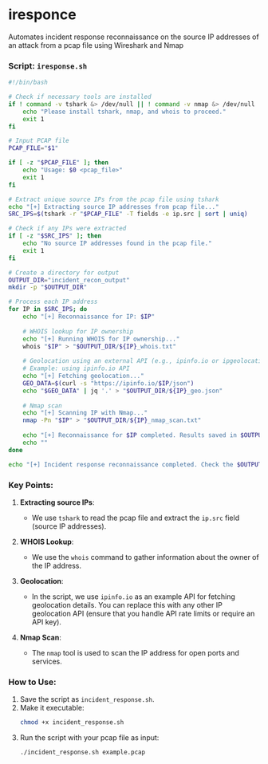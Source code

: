 # iresponce
Automates incident response reconnaissance on the source IP addresses of an attack from a pcap file using Wireshark and Nmap

### Script: `iresponse.sh`

```bash
#!/bin/bash

# Check if necessary tools are installed
if ! command -v tshark &> /dev/null || ! command -v nmap &> /dev/null || ! command -v whois &> /dev/null; then
    echo "Please install tshark, nmap, and whois to proceed."
    exit 1
fi

# Input PCAP file
PCAP_FILE="$1"

if [ -z "$PCAP_FILE" ]; then
    echo "Usage: $0 <pcap_file>"
    exit 1
fi

# Extract unique source IPs from the pcap file using tshark
echo "[+] Extracting source IP addresses from pcap file..."
SRC_IPS=$(tshark -r "$PCAP_FILE" -T fields -e ip.src | sort | uniq)

# Check if any IPs were extracted
if [ -z "$SRC_IPS" ]; then
    echo "No source IP addresses found in the pcap file."
    exit 1
fi

# Create a directory for output
OUTPUT_DIR="incident_recon_output"
mkdir -p "$OUTPUT_DIR"

# Process each IP address
for IP in $SRC_IPS; do
    echo "[+] Reconnaissance for IP: $IP"
    
    # WHOIS lookup for IP ownership
    echo "[+] Running WHOIS for IP ownership..."
    whois "$IP" > "$OUTPUT_DIR/${IP}_whois.txt"
    
    # Geolocation using an external API (e.g., ipinfo.io or ipgeolocation.io)
    # Example: using ipinfo.io API
    echo "[+] Fetching geolocation..."
    GEO_DATA=$(curl -s "https://ipinfo.io/$IP/json")
    echo "$GEO_DATA" | jq '.' > "$OUTPUT_DIR/${IP}_geo.json"
    
    # Nmap scan
    echo "[+] Scanning IP with Nmap..."
    nmap -Pn "$IP" > "$OUTPUT_DIR/${IP}_nmap_scan.txt"
    
    echo "[+] Reconnaissance for $IP completed. Results saved in $OUTPUT_DIR."
    echo ""
done

echo "[+] Incident response reconnaissance completed. Check the $OUTPUT_DIR directory for results."

```

### Key Points:

1. **Extracting source IPs**: 
   - We use `tshark` to read the pcap file and extract the `ip.src` field (source IP addresses).
   
2. **WHOIS Lookup**:
   - We use the `whois` command to gather information about the owner of the IP address.

3. **Geolocation**:
   - In the script, we use `ipinfo.io` as an example API for fetching geolocation details. You can replace this with any other IP geolocation API (ensure that you handle API rate limits or require an API key).

4. **Nmap Scan**:
   - The `nmap` tool is used to scan the IP address for open ports and services.

### How to Use:
1. Save the script as `incident_response.sh`.
2. Make it executable:
   ```bash
   chmod +x incident_response.sh
   ```
3. Run the script with your pcap file as input:
   ```bash
   ./incident_response.sh example.pcap
   ```
